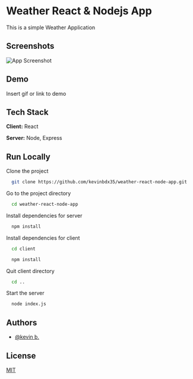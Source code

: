 
# Weather React & Nodejs App

This is a simple Weather Application


## Screenshots

![App Screenshot](https://via.placeholder.com/468x300?text=App+Screenshot+Here)


## Demo

Insert gif or link to demo


## Tech Stack

**Client:** React

**Server:** Node, Express


## Run Locally

Clone the project

```bash
  git clone https://github.com/kevinbdx35/weather-react-node-app.git
```

Go to the project directory

```bash
  cd weather-react-node-app
```

Install dependencies for server

```bash
  npm install
```

Install dependencies for client

```bash
  cd client
```

```bash
  npm install
```

Quit client directory

```bash
  cd ..
```

Start the server

```bash
  node index.js
```


## Authors

- [@kevin b.](https://github.com/kevinbdx35)


## License

[MIT](https://choosealicense.com/licenses/mit/)

